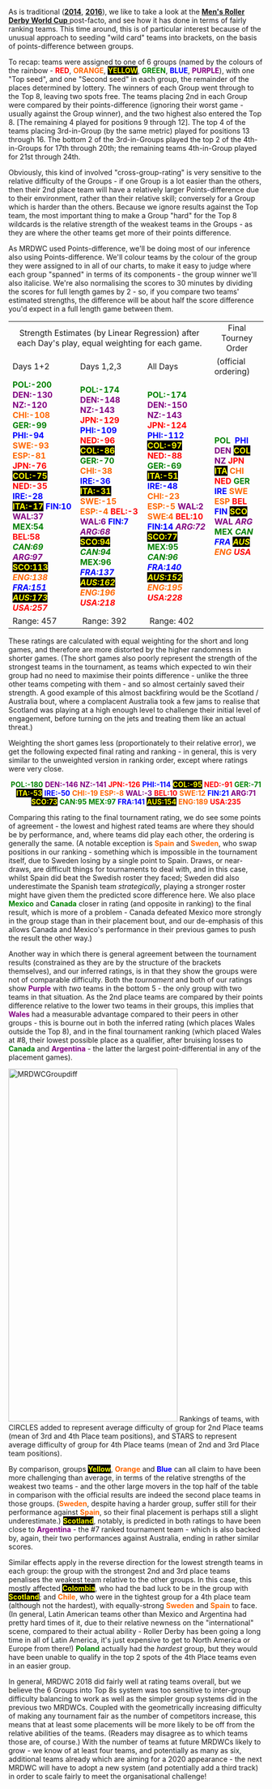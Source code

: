 <html><body><p>As is traditional (<a href="https://www.scottishrollerderbyblog.com/2014/12/20/roller-derby-international-rankings-2014/"><strong>2014</strong></a>, <a href="https://www.scottishrollerderbyblog.com/2016/07/30/mrdwc2016-rankings-and-statistics/"><strong>2016</strong></a>), we like to take a look at the <a href="http://mrdwc.com/"><strong>Men's Roller Derby World Cup</strong> </a>post-facto, and see how it has done in terms of fairly ranking teams. This time around, this is of particular interest because of the unusual approach to seeding "wild card" teams into brackets, on the basis of points-difference between groups.

To recap: teams were assigned to one of 6 groups (named by the colours of the rainbow - <span style="color:#ff0000;"><strong>RED</strong></span>, <span style="color:#ff6600;"><strong>ORANGE</strong></span>, <span style="color:#ffff00;background:#000000;"><strong>YELLOW</strong></span>, <span style="color:#008000;"><strong>GREEN</strong></span>, <span style="color:#0000ff;"><strong>BLUE</strong></span>, <span style="color:#800080;"><strong>PURPLE</strong></span>), with one "Top seed", and one "Second seed" in each group, the remainder of the places determined by lottery.
The winners of each Group went through to the Top 8, leaving two spots free.
The teams placing 2nd in each Group were compared by their points-difference (ignoring their worst game - usually against the Group winner), and the two highest also entered the Top 8. [The remaining 4 played for positions 9 through 12].
The top 4 of the teams placing 3rd-in-Group (by the same metric) played for positions 13 through 16.
The bottom 2 of the 3rd-in-Groups played the top 2 of the 4th-in-Groups for 17th through 20th; the remaining teams 4th-in-Group played for 21st through 24th.

Obviously, this kind of involved "cross-group-rating" is very sensitive to the relative difficulty of the Groups - if one Group is a lot easier than the others, then their 2nd place team will have a relatively larger Points-difference due to their environment, rather than their relative skill; conversely for a Group which is harder than the others. Because we ignore results against the Top team, the most important thing to make a Group "hard" for the Top 8 wildcards is the relative strength of the weakest teams in the Groups - as they are where the other teams get more of their points difference.

As MRDWC used Points-difference, we'll be doing most of our inference also using Points-difference. We'll colour teams by the colour of the group they were assigned to in all of our charts, to make it easy to judge where each group "spanned" in terms of its components - the group winner we'll also italicise. We're also normalising the scores to 30 minutes by dividing the scores for full length games by 2 - so, if you compare two teams' estimated strengths, the difference will be about half the score difference you'd expect in a full length game between them.
</p><table>
<tbody>
<tr>
<td style="text-align:center;" colspan="3">Strength Estimates (by Linear Regression) after each Day's play, equal weighting for each game.</td>
<td style="text-align:center;">Final Tourney Order</td>
</tr>
<tr>
<td>Days 1+2</td>
<td>Days 1,2,3</td>
<td>All Days</td>
<td> (official ordering)</td>
</tr>
<tr>
<td><strong><span style="color:#008000;">POL:-200</span></strong>
<strong> <span style="color:#800080;">DEN:-130</span></strong>
<strong> <span style="color:#800080;">NZ:-120</span></strong>
<strong> <span style="color:#ff6600;">CHI:-108</span></strong>
<strong> <span style="color:#008000;">GER:-99</span></strong>
<strong> <span style="color:#0000ff;">PHI:-94</span></strong>
<strong> <span style="color:#ff6600;">SWE:-93</span></strong>
<strong> <span style="color:#ff6600;">ESP:-81</span></strong>
<strong> <span style="color:#ff0000;">JPN:-76</span></strong>
<strong> <span style="color:#ffff00;background:#000000;">COL:-75</span></strong>
<strong> <span style="color:#ff0000;">NED:-35</span></strong>
<strong> <span style="color:#0000ff;">IRE:-28</span></strong>
<strong> <span style="color:#ffff00;background:#000000;">ITA:-17</span></strong>
<strong> <span style="color:#0000ff;">FIN:10</span></strong>
<strong> <span style="color:#800080;">WAL:37</span></strong>
<strong> <span style="color:#008000;">MEX:54</span></strong>
<strong> <span style="color:#ff0000;">BEL:58</span></strong>
<em><strong> <span style="color:#008000;">CAN:69</span></strong></em>
<em><strong> <span style="color:#800080;">ARG:97</span></strong></em>
<strong> <span style="color:#ffff00;background:#000000;">SCO:113</span></strong>
<em><strong> <span style="color:#ff6600;">ENG:138</span></strong></em>
<em> <strong> <span style="color:#0000ff;">FRA:151</span></strong></em>
<em> <strong> <span style="color:#ffff00;background:#000000;">AUS:173</span></strong></em>
<em> <strong> <span style="color:#ff0000;">USA:257</span></strong></em></td>
<td><span style="color:#008000;"><strong>POL:-174</strong></span>
<span style="color:#800080;"><strong> DEN:-148</strong></span>
<span style="color:#800080;"><strong> NZ:-143</strong></span>
<span style="color:#ff0000;"><strong> JPN:-129</strong></span>
<span style="color:#0000ff;"><strong> PHI:-109</strong></span>
<span style="color:#ff0000;"><strong> NED:-96</strong></span>
<span style="color:#ffff00;background:#000000;"><strong> COL:-86</strong></span>
<span style="color:#008000;"><strong> GER:-70</strong></span>
<span style="color:#ff6600;"><strong> CHI:-38</strong></span>
<span style="color:#0000ff;"><strong> IRE:-36</strong></span>
<span style="color:#ffff00;background:#000000;"><strong> ITA:-31</strong></span>
<span style="color:#ff6600;"><strong> SWE:-15</strong></span>
<span style="color:#ff6600;"><strong> ESP:-4</strong></span>
<span style="color:#ff0000;"><strong> BEL:-3</strong></span>
<span style="color:#800080;"><strong> WAL:6</strong></span>
<span style="color:#0000ff;"><strong> FIN:7</strong></span>
<em><span style="color:#800080;"><strong> ARG:68</strong></span></em>
<span style="color:#ffff00;background:#000000;"><strong> SCO:94</strong></span>
<em><span style="color:#008000;"><strong> CAN:94</strong></span></em>
<span style="color:#008000;"><strong> MEX:96</strong></span>
<em><span style="color:#0000ff;"><strong> FRA:137</strong></span></em>
<em> <span style="color:#ffff00;background:#000000;"><strong> AUS:162</strong></span></em>
<em> <span style="color:#ff6600;"><strong> ENG:196</strong></span></em>
<em> <span style="color:#ff0000;"><strong> USA:218</strong></span></em></td>
<td><strong><span style="color:#008000;">POL:-174</span></strong>
<span style="color:#800080;"><strong>DEN:-150</strong></span>
<span style="color:#800080;"><strong> NZ:-143</strong></span>
<span style="color:#ff0000;"><strong>JPN:-124</strong></span>
<span style="color:#0000ff;"><strong>PHI:-112</strong></span>
<strong><span style="color:#ffff00;background:#000000;">COL:-97</span></strong>
<span style="color:#ff0000;"><strong>NED:-88</strong></span>
<strong><span style="color:#008000;">GER:-69</span></strong>
<strong><span style="color:#ffff00;background:#000000;">ITA:-51</span></strong>
<span style="color:#0000ff;"><strong>IRE:-48</strong></span>
<span style="color:#ff6600;"><strong>CHI:-23</strong></span>
<span style="color:#ff6600;"><strong>ESP:-5</strong></span>
<span style="color:#800080;"><strong>WAL:2</strong></span>
<strong><span style="color:#ff6600;">SWE:4</span></strong>
<strong><span style="color:#ff0000;">BEL:10</span></strong>
<span style="color:#0000ff;"><strong>FIN:14</strong></span>
<em><strong><span style="color:#800080;">ARG:72</span></strong></em>
<span style="color:#ffff00;background:#000000;"><strong>SCO:77</strong></span>
<span style="color:#008000;"><strong>MEX:95</strong></span>
<em><span style="color:#008000;"><strong> CAN:96</strong></span></em>
<em> <span style="color:#0000ff;"><strong>FRA:140</strong></span></em>
<em> <span style="color:#ffff00;background:#000000;"><strong>AUS:152</strong></span></em>
<em> <span style="color:#ff6600;"><strong>ENG:195</strong></span></em>
<em> <span style="color:#ff0000;"><strong>USA:228</strong></span></em></td>
<td><strong><span style="color:#008000;">POL</span> </strong>
<span style="color:#0000ff;"><b>PHI</b></span>
<span style="color:#800080;"><b>DEN</b></span>
<strong><span style="color:#ffff00;background:#000000;">COL</span></strong>
<span style="color:#800080;"><b>NZ</b></span>
<span style="color:#ff0000;"><b>JPN</b></span>
<span style="color:#ffff00;background:#000000;"><b>ITA</b></span>
<span style="color:#ff6600;"><b>CHI</b></span>
<span style="color:#ff0000;"><b>NED</b></span>
<span style="color:#008000;"><b>GER</b></span>
<span style="color:#0000ff;"><b>IRE</b></span>
<span style="color:#ff6600;"><b>SWE</b></span>
<span style="color:#ff6600;"><b>ESP</b></span>
<span style="color:#ff0000;"><b>BEL</b></span>
<span style="color:#0000ff;"><b>FIN</b></span>
<span style="color:#ffff00;background:#000000;"><b>SCO</b></span>
<span style="color:#800080;"><b>WAL</b></span>
<span style="color:#800080;"><em><b>ARG</b></em></span>
<span style="color:#008000;"><strong>MEX</strong></span>
<span style="color:#008000;"> <em><strong> CAN</strong></em></span>
<span style="color:#0000ff;"><em> <strong>FRA</strong></em></span>
<span style="color:#ffff00;background:#000000;"><em> <strong>AUS</strong></em></span>
<span style="color:#ff6600;"><em> <strong>ENG</strong></em></span>
<span style="color:#ff0000;"><em> <strong>USA</strong></em></span></td>
</tr>
<tr>
<td>Range: 457</td>
<td> Range: 392</td>
<td> Range: 402</td>
<td></td>
</tr>
</tbody>
</table>
These ratings are calculated with equal weighting for the short and long games, and therefore are more distorted by the higher randomness in shorter games. (The short games also poorly represent the strength of the strongest teams in the tournament, as teams which expected to win their group had no need to maximise their points difference - unlike the three other teams competing with them - and so almost certainly saved their strength. A good example of this almost backfiring would be the Scotland / Australia bout, where a complacent Australia took a few jams to realise that Scotland was playing at a high enough level to challenge their initial level of engagement, before turning on the jets and treating them like an actual threat.)

Weighting the short games less (proportionately to their relative error), we get the following expected final rating and ranking - in general, this is very similar to the unweighted version in ranking order, except where ratings were very close.
<p style="text-align:center;"><span style="color:#008000;"><strong>POL:-180</strong></span>
<span style="color:#800080;"><strong>DEN:-146</strong></span>
<span style="color:#800080;"><strong>NZ:-141</strong></span>
<span style="color:#ff0000;"><strong>JPN:-126</strong></span>
<span style="color:#0000ff;"><strong>PHI:-114</strong></span>
<span style="color:#ffff00;background:#000000;"><strong>COL:-95</strong></span>
<span style="color:#ff0000;"><strong>NED:-91</strong></span>
<span style="color:#008000;"><strong>GER:-71</strong></span>
<span style="color:#ffff00;background:#000000;"><strong>ITA:-53</strong></span>
<span style="color:#0000ff;"><strong>IRE:-50</strong></span>
<span style="color:#ff6600;"><strong>CHI:-19</strong></span>
<span style="color:#ff6600;"><strong>ESP:-8</strong></span>
<span style="color:#800080;"><strong>WAL:-3</strong></span>
<span style="color:#ff0000;"><strong>BEL:10</strong></span>
<span style="color:#ff6600;"><strong>SWE:12</strong></span>
<span style="color:#0000ff;"><strong>FIN:21</strong></span>
<span style="color:#800080;"><strong>ARG:71</strong></span>
<span style="color:#ffff00;background:#000000;"><strong>SCO:73</strong></span>
<span style="color:#008000;"><strong>CAN:95</strong></span>
<span style="color:#008000;"><strong>MEX:97</strong></span>
<span style="color:#0000ff;"><strong>FRA:141</strong></span>
<span style="color:#ffff00;background:#000000;"><strong>AUS:154</strong></span>
<span style="color:#ff6600;"><strong>ENG:189</strong></span>
<span style="color:#ff0000;"><strong>USA:235</strong></span></p>
Comparing this rating to the final tournament rating, we do see some points of agreement - the lowest and highest rated teams are where they should be by performance, and, where teams did play each other, the ordering is generally the same. (A notable exception is <span style="color:#ff6600;"><strong>Spain</strong></span> and <strong><span style="color:#ff6600;">Sweden</span></strong>, who swap positions in our ranking - something which is impossible in the tournament itself, due to Sweden losing by a single point to Spain. Draws, or near-draws, are difficult things for tournaments to deal with, and in this case, whilst Spain did beat the Swedish roster they faced; Sweden did also underestimate the Spanish team <em>strategically</em>, playing a stronger roster might have given them the predicted score difference here.
We also place <span style="color:#008000;"><strong>Mexico</strong></span> and <span style="color:#008000;"><strong>Canada</strong></span> closer in rating (and opposite in ranking) to the final result, which is more of a problem - Canada defeated Mexico more strongly in the group stage than in their placement bout, and our de-emphasis of this allows Canada and Mexico's performance in their previous games to push the result the other way.)

Another way in which there is general agreement between the tournament results (constrained as they are by the structure of the brackets themselves), and our inferred ratings, is in that they show the groups were not of comparable difficulty. Both the <em>tournament</em> and both of our ratings show <span style="color:#800080;"><strong>Purple</strong></span> with <em>two</em> teams in the bottom 5 - the only group with two teams in that situation.
As the 2nd place teams are compared by their points difference relative to the lower two teams in their groups, this implies that <span style="color:#800080;"><strong>Wales</strong></span> had a measurable advantage compared to their peers in other groups - this is bourne out in both the inferred rating (which places Wales outside the Top 8), and in the final tournament ranking (which placed Wales at #8, their lowest possible place as a qualifier, after bruising losses to <span style="color:#008000;"><strong>Canada</strong></span> and <span style="color:#800080;"><strong>Argentina</strong></span> - the latter the largest point-differential in any of the placement games).

<img class="alignnone size-full wp-image-26648" src="/2018/04/mrdwcgroupdiff.png" alt="MRDWCGroupdiff" width="334" height="696"> Rankings of teams, with CIRCLES added to represent average difficulty of group for 2nd Place teams (mean of 3rd and 4th Place team positions), and STARS to represent average difficulty of group for 4th Place teams (mean of 2nd and 3rd Place team positions). 

By comparison, groups <span style="color:#ffff00;background:#000000;"><strong>Yellow</strong></span>, <strong><span style="color:#ff6600;">Orange</span></strong> and <span style="color:#0000ff;"><strong>Blue</strong></span> can all claim to have been more challenging than average, in terms of the relative strengths of the weakest two teams - and the other large movers in the top half of the table in comparison with the official results are indeed the second place teams in those groups. (<span style="color:#ff6600;"><strong>Sweden</strong></span>, despite having a harder group, suffer still for their performance against <span style="color:#ff6600;"><strong>Spain</strong></span>, so their final placement is perhaps still a slight underestimate.)
<strong><span style="color:#ffff00;background:#000000;">Scotland</span></strong>, notably, is predicted in both ratings to have been close to <span style="color:#800080;"><strong>Argentina</strong></span> - the #7 ranked tournament team - which is also backed by, again, their two performances against Australia, ending in rather similar scores.

Similar effects apply in the reverse direction for the lowest strength teams in each group: the group with the strongest 2nd and 3rd place teams penalises the weakest team relative to the other groups. In this case, this mostly affected <span style="color:#ffff00;background:#000000;"><strong>Colombia</strong></span>, who had the bad luck to be in the group with <span style="color:#ffff00;background:#000000;"><strong>Scotland</strong></span>; and <span style="color:#ff6600;"><strong>Chile</strong></span>, who were in the tightest group for a 4th place team (although not the hardest), with equally-strong <span style="color:#ff6600;"><strong>Sweden</strong></span> and <span style="color:#ff6600;"><strong>Spain</strong></span> to face. (In general, Latin American teams other than Mexico and Argentina had pretty hard times of it, due to their relative newness on the "international" scene, compared to their actual ability - Roller Derby has been going a long time in all of Latin America, it's just expensive to get to North America or Europe from there!) <span style="color:#008000;"><strong>Poland</strong></span> actually had the <em>hardest</em> group, but they would have been unable to qualify in the top 2 spots of the 4th Place teams even in an easier group.

In general, MRDWC 2018 did fairly well at rating teams overall, but we believe the 6 Groups into Top 8s system was too sensitive to inter-group difficulty balancing to work as well as the simpler group systems did in the previous two MRDWCs. Coupled with the geometrically increasing difficulty of making any tournament fair as the number of competitors increase, this means that at least some placements will be more likely to be off from the relative abilities of the teams. (Readers may disagree as to which teams those are, of course.)
With the number of teams at future MRDWCs likely to grow - we know of at least four teams, and potentially as many as six, additional teams already which are aiming for a 2020 appearance - the next MRDWC will have to adopt a new system (and potentially add a third track) in order to scale fairly to meet the organisational challenge!</body></html>
